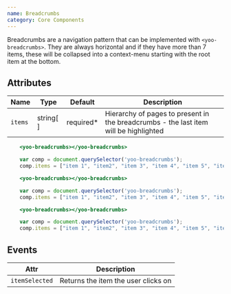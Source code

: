```yaml
---
name: Breadcrumbs
category: Core Components
---
```


Breadcrumbs are a navigation pattern that can be implemented with `<yoo-breadcrumbs>`. They are always horizontal and if they have more than 7 items,
these will be collapsed into a context-menu starting with the root item at the bottom.

## Attributes

|Name|Type|Default|Description|
|---|---|---|---|
|`items`|string[ ]| required*   |Hierarchy of pages to present in the breadcrumbs - the last item will be highlighted|

```yoo-breadcrumbs.html
    <yoo-breadcrumbs></yoo-breadcrumbs>
```

```yoo-breadcrumbs.js
    var comp = document.querySelector('yoo-breadcrumbs');
    comp.items = ["item 1", "item2", "item 3", "item 4", "item 5", "item 6"];
```

```yoo-breadcrumbs-max.html
    <yoo-breadcrumbs></yoo-breadcrumbs>
```

```yoo-breadcrumbs-max.js 
    var comp = document.querySelector('yoo-breadcrumbs');
    comp.items = ["item 1", "item2", "item 3", "item 4", "item 5", "item 6", "item 7"];
```

```yoo-breadcrumbs-collapse.html
    <yoo-breadcrumbs></yoo-breadcrumbs>
```

```yoo-breadcrumbs-collapse.js 
    var comp = document.querySelector('yoo-breadcrumbs');
    comp.items = ["item 1", "item2", "item 3", "item 4", "item 5", "item 6", "item 7", "item 8", "item 9", "item 10"];
```

## Events

|Attr|Description|
|---|---|
|`itemSelected`|Returns the item the user clicks on|

